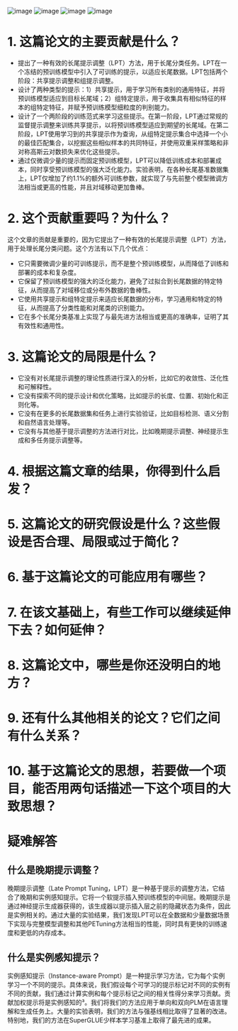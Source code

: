 ![image](https://github.com/leejamesss/paper-reading/assets/117844938/ce3df1b6-535f-4d6d-b462-b4445251d0d4)
![image](https://github.com/leejamesss/paper-reading/assets/117844938/f42ee51b-94f5-46a8-b598-a47f07c4917d)
![image](https://github.com/leejamesss/paper-reading/assets/117844938/85415c0e-544d-40fa-b10b-84e05561b363)
![image](https://github.com/leejamesss/paper-reading/assets/117844938/ce3df1b6-535f-4d6d-b462-b4445251d0d4)

  
# 1. 这篇论文的主要贡献是什么？

- 提出了一种有效的长尾提示调整（LPT）方法，用于长尾分类任务。LPT在一个冻结的预训练模型中引入了可训练的提示，以适应长尾数据。LPT包括两个阶段：共享提示调整和组提示调整。
- 设计了两种类型的提示：1）共享提示，用于学习所有类别的通用特征，并将预训练模型适应到目标长尾域；2）组特定提示，用于收集具有相似特征的样本的组特定特征，并赋予预训练模型细粒度的判别能力。
- 设计了一个两阶段的训练范式来学习这些提示。在第一阶段，LPT通过常规的监督提示调整来训练共享提示，以将预训练模型适应到期望的长尾域。在第二阶段，LPT使用学习到的共享提示作为查询，从组特定提示集合中选择一个小的最佳匹配集合，以挖掘这些相似样本的共同特征，并使用双重采样策略和非对称高斯云对数损失来优化这些提示。
- 通过仅微调少量的提示而固定预训练模型，LPT可以降低训练成本和部署成本，同时享受预训练模型的强大泛化能力。实验表明，在各种长尾基准数据集上，LPT仅增加了约1.1%的额外可训练参数，就实现了与先前整个模型微调方法相当或更高的性能，并且对域移动更加鲁棒。

# 2. 这个贡献重要吗？为什么？

这个文章的贡献是重要的，因为它提出了一种有效的长尾提示调整（LPT）方法，用于处理长尾分类问题。这个方法有以下几个优点：

- 它只需要微调少量的可训练提示，而不是整个预训练模型，从而降低了训练和部署的成本和复杂度。
- 它保留了预训练模型的强大的泛化能力，避免了过拟合到长尾数据的特定特征，从而提高了对域移位或分布外数据的鲁棒性。
- 它使用共享提示和组特定提示来适应长尾数据的分布，学习通用和特定的特征，从而提高了分类性能和对尾类的识别能力。
- 它在多个长尾分类基准上实现了与最先进方法相当或更高的准确率，证明了其有效性和通用性。


# 3. 这篇论文的局限是什么？


- 它没有对长尾提示调整的理论性质进行深入的分析，比如它的收敛性、泛化性和可解释性。
- 它没有探索不同的提示设计和优化策略，比如提示的长度、位置、初始化和正则化等。
- 它没有在更多的长尾数据集和任务上进行实验验证，比如目标检测、语义分割和自然语言处理等。
- 它没有与其他基于提示调整的方法进行对比，比如晚期提示调整、神经提示生成和多任务提示调整等。


# 4. 根据这篇文章的结果，你得到什么启发？

# 5. 这篇论文的研究假设是什么？这些假设是否合理、局限或过于简化？

# 6. 基于这篇论文的可能应用有哪些？

# 7. 在该文基础上，有些工作可以继续延伸下去？如何延伸？

# 8. 这篇论文中，哪些是你还没明白的地方？

# 9. 还有什么其他相关的论文？它们之间有什么关系？

# 10. 基于这篇论文的思想，若要做一个项目，能否用两句话描述一下这个项目的大致思想？


# 疑难解答 
## 什么是晚期提示调整？
晚期提示调整（Late Prompt Tuning，LPT）是一种基于提示的调整方法，它结合了晚期和实例感知提示。它将一个软提示插入预训练模型的中间层。晚期提示是通过神经提示生成器获得的，该生成器以提示插入层之前的隐藏状态为条件，因此是实例相关的。通过大量的实验结果，我们发现LPT可以在全数据和少量数据场景下实现与完整模型调整和其他PETuning方法相当的性能，同时具有更快的训练速度和更低的内存成本。

## 什么是实例感知提示？
实例感知提示（Instance-aware Prompt）是一种提示学习方法，它为每个实例学习一个不同的提示。具体来说，我们假设每个可学习的提示标记对不同的实例有不同的贡献，我们通过计算实例和每个提示标记之间的相关性得分来学习贡献。贡献加权提示将是实例感知的³。我们将我们的方法应用于单向和双向PLM在语言理解和生成任务上。大量的实验表明，我们的方法与强基线相比取得了显著的改进。特别地，我们的方法在SuperGLUE少样本学习基准上取得了最先进的成果。

## 
